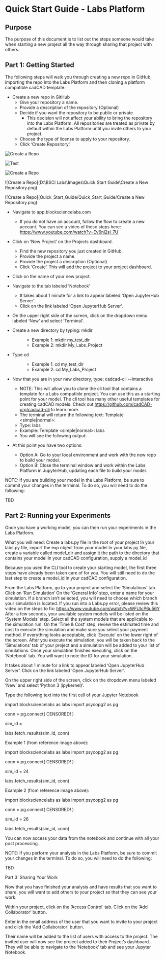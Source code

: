 # Quick Start Guide - Labs Platform
## Purpose
The purpose of this document is to list out the steps someone would take when starting a new project all the way through sharing that project with others.
## Part 1: Getting Started
The following steps will walk you through creating a new repo in GitHub, importing the repo into the Labs Platform and then cloning a platform compatible cadCAD template.

- Create a new repo in GitHub
     - Give your repository a name.
    - Provide a description of the repository (Optional)
    - Decide if you want the repository to be public or private
        - This decision will not affect your ability to bring the repository into the Labs Platform.  All repositories are treated as private by default within the Labs Platform until you invite others to your project.
    - Choose the type of license to apply to your repository.
    - Click ‘Create Repository’.

![Create a Repo](https://drive.google.com/file/d/1u3846O-Q1zhTn0ps8wAy34WG_W6mAJYU/view?usp=sharing)


![Test](https://drive.google.com/file/d/1u3846O-Q1zhTn0ps8wAy34WG_W6mAJYU/view?usp=sharing)



![Create a Repo](https://jupyterhub.blocksciencelabs.com/user/3/quick_start_guide-75/lab/tree/Quick_Start_Guide/Create%20a%20new%20repository.png)



![Create a Repo](D:\BSCI Labs\Images\Quick Start Guide\Create a New Repository.png)

![Create a Repo](Quick_Start_Guide/Quick_Start_Guide/Create a New Repository.png)



- Navigate to app.blocksciencelabs.com
    - If you do not have an account, follow the flow to create a new account.  You can see a video of these steps here: https://www.youtube.com/watch?v=Ev6nl2sI-7U
- Click on ‘New Project’ on the Projects dashboard.
    - Find the new repository you just created in GitHub.
    - Provide the project a name.
    - Provide the project a description (Optional)
    - Click ‘Create’.  This will add the project to your project dashboard.



- Click on the name of your new project.
- Navigate to the tab labeled ‘Notebook’
    - It takes about 1 minute for a link to appear labeled ‘Open JupyterHub Server’.
    - Click on the link labeled ‘Open JupyterHub Server’.




- On the upper right side of the screen, click on the dropdown menu labeled ‘New’ and select ‘Terminal’.



- Create a new directory by typing: mkdir <dir name>
    - Example 1: mkdir my_test_dir
    - Example 2: mkdir My_Labs_Project
- Type cd <dir name>
    - Example 1: cd my_test_dir
    - Example 2: cd My_Labs_Project
- Now that you are in your new directory, type: cadcad-cli --interactive
    - NOTE: This will allow you to clone the cli tool that contains a template for a Labs compatible project.  You can use this as a starting point for your model.  The cli tool has many other useful templates for creating cadCAD models.  Check out https://github.com/cadCAD-org/cadcad-cli to learn more.
    - The terminal will return the following text: Template <simple|normal>:
    - Type: labs
    - Example: Template <simple|normal>: labs
    - You will see the following output:

- At this point you have two options:
    - Option A: Go to your local environment and work with the new repo to build your model.
    - Option B: Close the terminal window and work within the Labs Platform in JupyterHub, updating each file to build your model.


NOTE: If you are building your model in the Labs Platform, be sure to commit your changes in the terminal.  To do so, you will need to do the following:

TBD


## Part 2: Running your Experiments
Once you have a working model, you can then run your experiments in the Labs Platform.

What you will need:
Create a labs.py file in the root of your project
In your labs.py file, import the exp object from your model
In your labs.py file, create a variable called model_dir and assign it the path to the directory that contains your model
In your cadCAD configuration, supply a model_id
 
Because you used the CLI tool to create your starting model, the first three steps have already been taken care of for you.  You will still need to do the last step to create a model_id in your cadCAD configuration.
 
From the Labs Platform, go to your project and select the ‘Simulations’ tab.
Click on ‘Run Simulation’
On the ‘General Info’ step, enter a name for your simulation.  If a branch isn’t selected, you will need to choose which branch your simulation is located.
If you run into a Labs.py error, please review this video on the steps to fix: https://www.youtube.com/watch?v=WFUtcP6u56Y
After a few seconds, your available system models will be listed on the ‘System Models’ step.  Select all the system models that are applicable to the simulation run.
On the ‘Time & Cost’ step, review the estimated time and cost to execute the simulation and make sure you select your payment method.  If everything looks acceptable, click ‘Execute’ on the lower right of the screen.
After you execute the simulation, you will be taken back to the ‘Simulations’ tab of your project and a simulation will be added to your list of simulations.
Once your simulation finishes executing, click on the ‘Notebook’ tab.  You will want to note the ID for your simulation.



It takes about 1 minute for a link to appear labeled ‘Open JupyterHub Server’.
Click on the link labeled ‘Open JupyterHub Server’.



On the upper right side of the screen, click on the dropdown menu labeled ‘New’ and select ‘Python 3 (ipykernel)’.



Type the following text into the first cell of your Jupyter Notebook

import blocksciencelabs as labs
import psycopg2 as pg

conn = pg.connect(
    CENSORED!
)

sim_id = <Simulation ID>

labs.fetch_results(sim_id, conn)

Example 1 (from reference image above):

import blocksciencelabs as labs
import psycopg2 as pg

conn = pg.connect(
    CENSORED!
)

sim_id = 24

labs.fetch_results(sim_id, conn)

Example 2 (from reference image above):

import blocksciencelabs as labs
import psycopg2 as pg

conn = pg.connect(
    CENSORED!
)

sim_id = 26

labs.fetch_results(sim_id, conn)


You can now access your data from the notebook and continue with all your post processing.


NOTE: If you perform your analysis in the Labs Platform, be sure to commit your changes in the terminal.  To do so, you will need to do the following:

TBD

Part 3: Sharing Your Work

Now that you have finished your analysis and have results that you want to share, you will want to add others to your project so that they can see your work.

Within your project, click on the ‘Access Control’ tab.
Click on the ‘Add Collaborator’ button.



Enter in the email address of the user that you want to invite to your project and click the ‘Add Collaborator’ button.



Their name will be added to the list of users with access to the project.
The invited user will now see the project added to their Project’s dashboard.  They will be able to navigate to the ‘Notebook’ tab and see your Jupyter Notebook.
